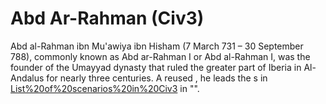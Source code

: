 # Abd Ar-Rahman (Civ3)

Abd al-Rahman ibn Mu'awiya ibn Hisham (7 March 731 – 30 September 788), commonly known as Abd ar-Rahman I or Abd al-Rahman I, was the founder of the Umayyad dynasty that ruled the greater part of Iberia in Al-Andalus for nearly three centuries. A reused , he leads the s in [List%20of%20scenarios%20in%20Civ3](scenario) in "".